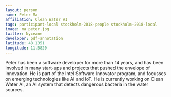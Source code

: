 ```yaml
---
layout: person
name: Peter Ma
affiliation: Clean Water AI
tags: participant-local stockholm-2018-people stockholm-2018-local
image: ma_peter.jpg
twitter: Nyceane
developer: pdf-annotation
latitude: 48.1351
longitude: 11.5820
---
```

Peter has been a software developer for more than 14 years, and has been involved in many start-ups and projects that pushed the envelope of innovation. He is part of the Intel Software Innovator program, and focusses on emerging technologies like AI and IoT. He is currently working on Clean Water AI, an AI system that detects dangerous bacteria in the water sources.